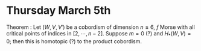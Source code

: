 # Thursday March 5th

Theorem
: Let $(W, V, V')$ be a cobordism of dimension $n\geq 6$, $f$ Morse with all critical points of indices in $[2, \cdots, n-2]$.
  Suppose $m=0$ (?) and $H_*(W, V) = 0$; then this is homotopic (?) to the product cobordism.
